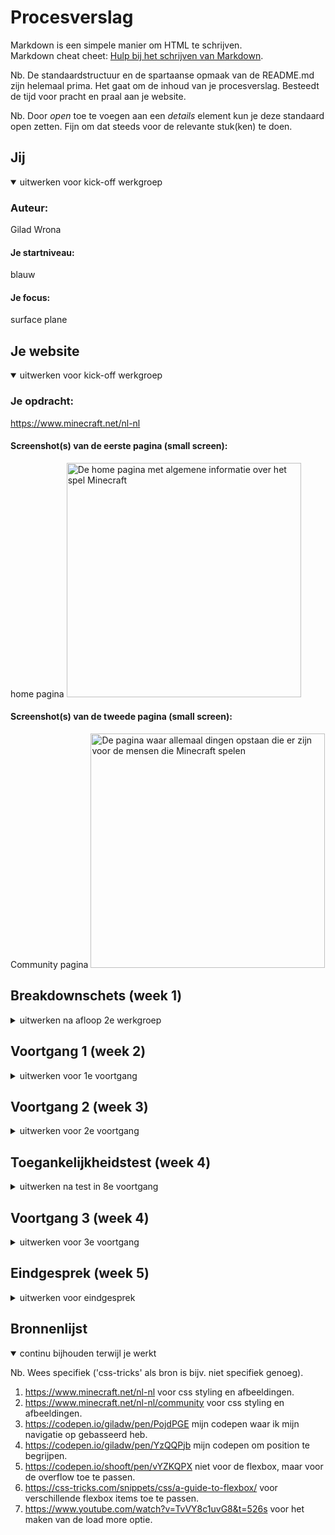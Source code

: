 # Procesverslag
Markdown is een simpele manier om HTML te schrijven.  
Markdown cheat cheet: [Hulp bij het schrijven van Markdown](https://github.com/adam-p/markdown-here/wiki/Markdown-Cheatsheet).

Nb. De standaardstructuur en de spartaanse opmaak van de README.md zijn helemaal prima. Het gaat om de inhoud van je procesverslag. Besteedt de tijd voor pracht en praal aan je website.

Nb. Door *open* toe te voegen aan een *details* element kun je deze standaard open zetten. Fijn om dat steeds voor de relevante stuk(ken) te doen.





## Jij

<details open>
<summary>uitwerken voor kick-off werkgroep</summary>

### Auteur:
Gilad Wrona

#### Je startniveau:
blauw

#### Je focus:
surface plane
 
</details>





## Je website

<details open>
<summary>uitwerken voor kick-off werkgroep</summary>

### Je opdracht:
https://www.minecraft.net/nl-nl

#### Screenshot(s) van de eerste pagina (small screen): 
home pagina 
<img src="images/screencapture-minecraft-net-nl-nl-2021-10-06-15_47_14.png" width="375px" alt="De home pagina met algemene informatie over het spel Minecraft">

#### Screenshot(s) van de tweede pagina (small screen):
Community pagina 
<img src="images/screencapture-minecraft-net-nl-nl-community-2021-10-06-15_48_12 (1).png" width="375px" alt="De pagina waar allemaal dingen opstaan die er zijn voor de mensen die Minecraft spelen">
 
</details>





## Breakdownschets (week 1)

<details>
<summary>uitwerken na afloop 2e werkgroep</summary>

### de hele pagina: 
<img src="images/dummy-plaatje.jpg" width="375px" alt="breakdown van de hele pagina">

### dynamisch deel (bijv menu): 
<img src="images/dummy-plaatje.jpg" width="375px" alt="breakdown van een dynamisch deel">

### wellicht nog een dynamisch deel (bijv filter): 
<img src="images/dummy-plaatje.jpg" width="375px" alt="breakdown van nog een dynamisch deel">

</details>





## Voortgang 1 (week 2)

<details>
<summary>uitwerken voor 1e voortgang</summary>

### Stand van zaken
Ik heb nu bijna de hele html staan van mijn eerste pagina. Het gaat opzich wel goed, maar ik moet meer tempo gaan maken


### Agenda voor meeting
samen met je groepje opstellen

| student 1      | student 2          | student 3    | student 4        |
| ---            | ---                | ---          | ---              |
| dit bespreken  | en dit             | en ik dit    | en dan ik dat    |
| en dat ook nog | dit als er tijd is | nog een punt | dit wil ik zeker |
| ...            | ...                | ...          | ...              |


### Verslag van meeting
hier na afloop snel de uitkomsten van de meeting vastleggen

- ">>" moet naar ">"
- section inplaats van class header
- eerste h4 moet een p worden
- clicbare dingen moeten een a worden

</details>





## Voortgang 2 (week 3)

<details>
<summary>uitwerken voor 2e voortgang</summary>

### Stand van zaken
begin gemaakt aan css maar is nogal weinig


### Agenda voor meeting
samen met je groepje opstellen

| student 1      | student 2          | student 3    | student 4        |
| ---            | ---                | ---          | ---              |
| dit bespreken  | en dit             | en ik dit    | en dan ik dat    |
| en dat ook nog | dit als er tijd is | nog een punt | dit wil ik zeker |
| ...            | ...                | ...          | ...              |


### Verslag van meeting
hier na afloop snel de uitkomsten van de meeting vastleggen

- meer minuten gaan maken, want ik loop achter
- div naar section
- id toevoegen
- overbodige classes verwijderen
- & teken verwijderen
- Mijn naam toevoegen aan het document
- Spaties verwijderen
- a naar button

</details>





## Toegankelijkheidstest (week 4)

<details>
<summary>uitwerken na test in 8e voortgang</summary>

### Bevindingen
Lijst met je bevindingen die in de test naar voren kwamen:

#### Contrast
Heb mijn pagina getest aan de hand van een contrast bril en ik weet nu dat mijn pagina goed toegankelijk is voor mensen die moeite hebben met contrast zien.


#### Parkinson
Ik heb dat schokapparaatje gebruikt op mijn arm(Ik moet er één hebben) en ik gebruikte een muis, maar omdat mijn afbeeldingen ook links zijn kon ik hier toch goed op klikken.

#### Screenreader 
De screenreader was redelijk te volgen op mijn website, maar bepaalde itms die niet opgenoemd hoefden te worden werden dat wel.


#### Tab toets
Meeste dingen kon ik goed bereiken, maar ik had problemen met mijn hamburger menu button omdat ik de afbeelding in de button position absolute had gegeven terwijl ik beter de knop position absolute kon geven.

</details>





## Voortgang 3 (week 4)

<details>
<summary>uitwerken voor 3e voortgang</summary>

### Stand van zaken
Heel wat css voor mijn eerste pagina geschreven en het gaat best lekker. Ik loop nog altijd te kloten met mijn navigatie balk met sticky.
die ruimte is er nog altijd te zien. Ik moet wel nog aan de 2e pagina beginnen.


### Agenda voor meeting
samen met je groepje opstellen

| student 1      | student 2          | student 3    | student 4        |
| ---            | ---                | ---          | ---              |
| dit bespreken  | en dit             | en ik dit    | en dan ik dat    |
| en dat ook nog | dit als er tijd is | nog een punt | dit wil ik zeker |
| ...            | ...                | ...          | ...              |


### Verslag van meeting
hier na afloop snel de uitkomsten van de meeting vastleggen

- Spaties moeten nog steeds weg
- Ik moet nog veel minuten maken, maar ik ben op de goede weg
- Ik ga proberen om de nav buiten de header te zetten

</details>





## Eindgesprek (week 5)

<details>
<summary>uitwerken voor eindgesprek</summary>

### Stand van zaken
Ik ben helemaal blij met hoe mijn pagina's er op mobiel uitzien. iK had het nog wat meer responsive kunnen maken door onder anderen grids te maken, maar dit vond ik nog een beetje lastig en ik had er niet genoeg tijd meer voor. Ik heb het probleem met de navigatie weten op te lossen en dit is waar ik het meest trots op ben. Met wat meer tijd had ik ook een filmpje op  de pagina zelf willen laten afspelen inplaats van de link naar youtube. Er is nog een extra micro-interactie toegevoegt waar mee je meer items kan inladen(Het is eigenlijk meer items laten zien, want ik heb een class list daarvoor gebruikt inplaats van gebruik maken van jquery, want ik zou deze methode niet goed kunnen uitleggen). Er is ook een on page navigatie met daarbij die werkt op verschillende id's die ik aan sections heb gegeven. Hier is ook gebruik gemaakt van scroll animatie. ALs laatste zou ik ook nog wel wat willen doen met svg animatie alleen ben ik hier ook niet aan toe gekomen.

### Screenshot(s)
<img src="images/screencapture-file-C-Users-gilad-OneDrive-Documenten-HVA-Jaar-2-CMD-FED-basiswebsite-home-html-2021-10-06-16_32_13.png" width="375px" alt="Home pagina">

<img src="images/screencapture-file-C-Users-gilad-OneDrive-Documenten-HVA-Jaar-2-CMD-FED-basiswebsite-index-html-2021-10-06-16_34_44.png" width="375px" alt="Community pagina">

</details>





## Bronnenlijst

<details open>
<summary>continu bijhouden terwijl je werkt</summary>

Nb. Wees specifiek ('css-tricks' als bron is bijv. niet specifiek genoeg).

1. https://www.minecraft.net/nl-nl voor css styling en afbeeldingen.
2. https://www.minecraft.net/nl-nl/community voor css styling en afbeeldingen.
3. https://codepen.io/giladw/pen/PojdPGE mijn codepen waar ik mijn navigatie op gebasseerd heb.
4. https://codepen.io/giladw/pen/YzQQPjb mijn codepen om position te begrijpen.
5. https://codepen.io/shooft/pen/vYZKQPX niet voor de flexbox, maar voor de overflow toe te passen.
6. https://css-tricks.com/snippets/css/a-guide-to-flexbox/ voor verschillende flexbox items toe te passen.
7. https://www.youtube.com/watch?v=TvVY8c1uvG8&t=526s voor het maken van de load more optie.

</details>